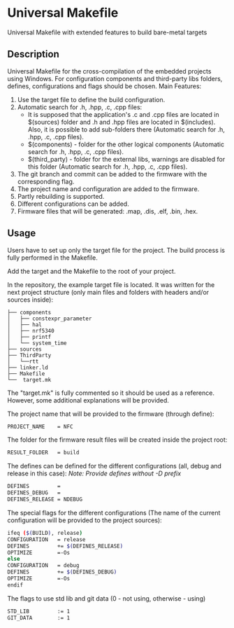 # Universal Makefile

Universal Makefile with extended features to build bare-metal targets

## Description

Universal Makefile for the cross-compilation of the embedded projects using Windows.
For configuration components and third-party libs folders, defines, configurations and flags should be chosen.
Main Features:

1. Use the target file to define the build configuration.
2. Automatic search for .h, .hpp, .c, .cpp files:
   - It is supposed that the application's .c and .cpp files are located in $(sources) folder and .h and .hpp files are located in $(includes). Also, it is possible to add sub-folders there (Automatic search for .h, .hpp, .c, .cpp files).
   - $(components) - folder for the other logical components (Automatic search for .h, .hpp, .c, .cpp files).
   - $(third_party) - folder for the external libs, warnings are disabled for this folder (Automatic search for .h, .hpp, .c, .cpp files).
3. The git branch and commit can be added to the firmware with the corresponding flag.
4. The project name and configuration are added to the firmware.
5. Partly rebuilding is supported.
6. Different configurations can be added.
7. Firmware files that will be generated: .map, .dis, .elf, .bin, .hex.

## Usage

Users have to set up only the target file for the project. The build process is fully performed in the Makefile.

Add the target and the Makefile to the root of your project.

In the repository, the example target file is located. It was written for the next project structure (only main files and folders with headers and/or sources inside):

    ├── components
    │   ├── constexpr_parameter
    │   ├── hal
    │   ├── nrf5340
    │   ├── printf
    │   └── system_time
    ├── sources
    ├── ThirdParty
    │   └──rtt
    ├── linker.ld
    ├── Makefile
    └──  target.mk

The "target.mk" is fully commented so it should be used as a reference. However, some additional explanations will be provided.

The project name that will be provided to the firmware (through define):

```bash
PROJECT_NAME    = NFC
```

The folder for the firmware result files will be created inside the project root:

```bash
RESULT_FOLDER   = build
```

The defines can be defined for the different configurations (all, debug and release in this case):
*Note: Provide defines without -D prefix*

```bash
DEFINES         =
DEFINES_DEBUG   =
DEFINES_RELEASE = NDEBUG
```

The special flags for the different configurations (The name of the current configuration will be provided to the project sources):

```bash
ifeq ($(BUILD), release)
CONFIGURATION   = release
DEFINES         += $(DEFINES_RELEASE)
OPTIMIZE        =-Os
else
CONFIGURATION   = debug
DEFINES         += $(DEFINES_DEBUG)
OPTIMIZE        =-Os
endif
```

The flags to use std lib and git data (0 - not using, otherwise - using)

```bash
STD_LIB         := 1
GIT_DATA        := 1
```
